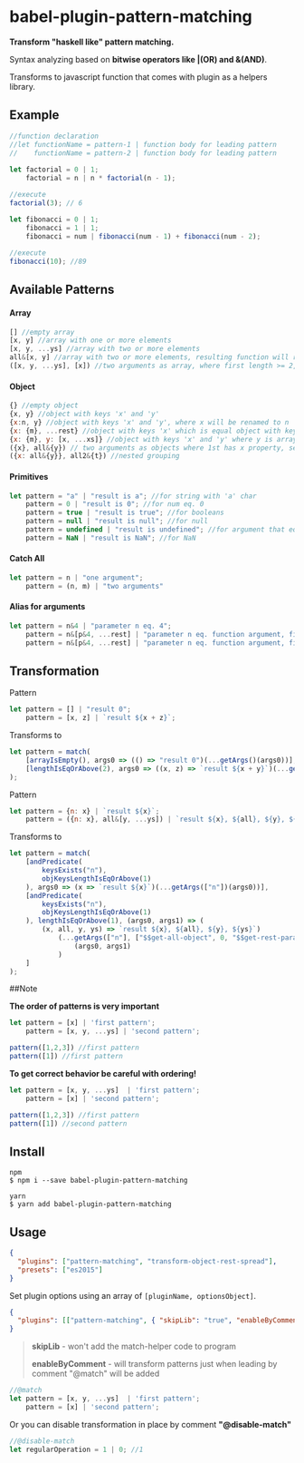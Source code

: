 babel-plugin-pattern-matching
=====

**Transform "haskell like" pattern matching.**

Syntax analyzing based on **bitwise operators like |(OR) and &(AND)**.
 
Transforms to javascript function that comes with plugin as a helpers library.

## Example

```js
//function declaration 
//let functionName = pattern-1 | function body for leading pattern 
//    functionName = pattern-2 | function body for leading pattern 
 
let factorial = 0 | 1;
    factorial = n | n * factorial(n - 1);

//execute
factorial(3); // 6

let fibonacci = 0 | 1;
    fibonacci = 1 | 1;
    fibonacci = num | fibonacci(num - 1) + fibonacci(num - 2); 
 
//execute
fibonacci(10); //89

```

## Available Patterns

#### Array

```js
[] //empty array
[x, y] //array with one or more elements
[x, y, ...ys] //array with two or more elements
all&[x, y] //array with two or more elements, resulting function will receive additional argument 'all' equal to whole array
([x, y, ...ys], [x]) //two arguments as array, where first length >= 2, second >= 1
```

#### Object

```js
{} //empty object
{x, y} //object with keys 'x' and 'y'
{x:n, y} //object with keys 'x' and 'y', where x will be renamed to n
{x: {m}, ...rest} //object with keys 'x' which is equal object with key 'm', resulting function will receive additional arg. rest
{x: {m}, y: [x, ...xs]} //object with keys 'x' and 'y' where y is array that has at least one element
({x}, all&{y}) // two arguments as objects where 1st has x property, second has 'y', 'all' - grouping
({x: all&{y}}, all2&{t}) //nested grouping   
```

#### Primitives

```js
let pattern = "a" | "result is a"; //for string with 'a' char
    pattern = 0 | "result is 0"; //for num eq. 0
    pattern = true | "result is true"; //for booleans
    pattern = null | "result is null"; //for null
    pattern = undefined | "result is undefined"; //for argument that eq. void 0
    pattern = NaN | "result is NaN"; //for NaN 
```

#### Catch All

```js
let pattern = n | "one argument";
    pattern = (n, m) | "two arguments"
```

#### Alias for arguments

```js
let pattern = n&4 | "parameter n eq. 4";
    pattern = n&[p&4, ...rest] | "parameter n eq. function argument, first array value will be mapped to 'p'"
    pattern = n&[p&4, ...rest] | "parameter n eq. function argument, first array value will be mapped to 'p'"
```

## Transformation

Pattern
```js
let pattern = [] | "result 0";
    pattern = [x, z] | `result ${x + z}`;   
```

Transforms to
```js
let pattern = match(
	[arrayIsEmpty(), args0 => (() => "result 0")(...getArgs()(args0))],
	[lengthIsEqOrAbove(2), args0 => ((x, z) => `result ${x + y}`)(...getArgs([0, 1])(args0))]
);
```

Pattern
```js
let pattern = {n: x} | `result ${x}`;
    pattern = ({n: x}, all&[y, ...ys]) | `result ${x}, ${all}, ${y}, ${ys}`;
```

Transforms to
```js
let pattern = match(
	[andPredicate(
		keysExists("n"),
		objKeysLengthIsEqOrAbove(1)
	), args0 => (x => `result ${x}`)(...getArgs(["n"])(args0))],
	[andPredicate(
		keysExists("n"),
		objKeysLengthIsEqOrAbove(1)
	), lengthIsEqOrAbove(1), (args0, args1) => (
		(x, all, y, ys) => `result ${x}, ${all}, ${y}, ${ys}`)
			(...getArgs(["n"], ["$$get-all-object", 0, "$$get-rest-params"])
				(args0, args1)
			)
	]
);
```

##Note

**The order of patterns is very important**

```js
let pattern = [x] | 'first pattern'; 
    pattern = [x, y, ...ys] | 'second pattern'; 

pattern([1,2,3]) //first pattern
pattern([1]) //first pattern
````

**To get correct behavior be careful with ordering!**

```js
let pattern = [x, y, ...ys]  | 'first pattern'; 
    pattern = [x] | 'second pattern'; 

pattern([1,2,3]) //first pattern
pattern([1]) //second pattern
````

## Install

```shell
npm
$ npm i --save babel-plugin-pattern-matching

yarn
$ yarn add babel-plugin-pattern-matching
```

## Usage

```json
{
  "plugins": ["pattern-matching", "transform-object-rest-spread"],
  "presets": ["es2015"]
}
```

Set plugin options using an array of `[pluginName, optionsObject]`.

```json
{
  "plugins": [["pattern-matching", { "skipLib": "true", "enableByComment": "true" }]]
}
```
> **skipLib** - won't add the match-helper code to program
>
> **enableByComment** - will transform patterns just when leading by comment "@match" will be added
```js
//@match
let pattern = [x, y, ...ys]  | 'first pattern'; 
    pattern = [x] | 'second pattern'; 
```

Or you can disable transformation in place by comment **"@disable-match"**

```js
//@disable-match
let regularOperation = 1 | 0; //1
```